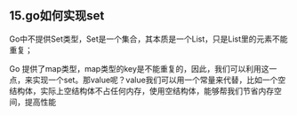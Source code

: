 ## 15.go如何实现set

Go中不提供Set类型，Set是一个集合，其本质是一个List，只是List里的元素不能重复；

Go 提供了map类型，map类型的key是不能重复的，因此，我们可以利用这一点，来实现一个set。那value呢？value我们可以用一个常量来代替，比如一个空结构体，实际上空结构体不占任何内存，使用空结构体，能够帮我们节省内存空间，提高性能

